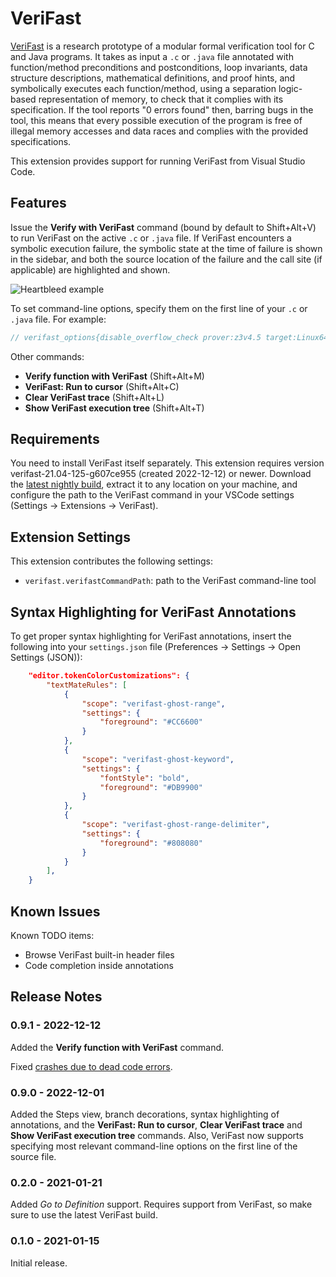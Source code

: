 # VeriFast

[VeriFast](https://github.com/verifast/verifast) is a research prototype of a modular formal verification tool for C and Java programs. It takes as input a `.c` or `.java` file annotated with function/method preconditions and postconditions, loop invariants, data structure descriptions, mathematical definitions, and proof hints, and symbolically executes each function/method, using a separation logic-based representation of memory, to check that it complies with its specification. If the tool reports "0 errors found" then, barring bugs in the tool, this means that every possible execution of the program is free of illegal memory accesses and data races and complies with the provided specifications.

This extension provides support for running VeriFast from Visual Studio Code.

## Features

Issue the **Verify with VeriFast** command (bound by default to Shift+Alt+V) to run VeriFast on the active `.c` or `.java` file. If VeriFast encounters a symbolic execution failure, the symbolic state at the time of failure is shown in the sidebar, and both the source location of the failure and the call site (if applicable) are highlighted and shown.

![Heartbleed example](screenshot.png)

To set command-line options, specify them on the first line of your `.c` or `.java` file. For example:

```c
// verifast_options{disable_overflow_check prover:z3v4.5 target:Linux64}
```

Other commands:
- **Verify function with VeriFast** (Shift+Alt+M)
- **VeriFast: Run to cursor** (Shift+Alt+C)
- **Clear VeriFast trace** (Shift+Alt+L)
- **Show VeriFast execution tree** (Shift+Alt+T)

## Requirements

You need to install VeriFast itself separately. This extension requires version verifast-21.04-125-g607ce955
 (created 2022-12-12) or newer. Download the [latest nightly build](https://github.com/verifast/verifast#binaries), extract it to any location on your machine, and configure the path to the VeriFast command in your VSCode settings (Settings -> Extensions -> VeriFast).

## Extension Settings

This extension contributes the following settings:

* `verifast.verifastCommandPath`: path to the VeriFast command-line tool

## Syntax Highlighting for VeriFast Annotations

To get proper syntax highlighting for VeriFast annotations, insert the following into your `settings.json` file (Preferences -> Settings -> Open Settings (JSON)):
```json
    "editor.tokenColorCustomizations": {
        "textMateRules": [
            {
                "scope": "verifast-ghost-range",
                "settings": {
                    "foreground": "#CC6600"
                }
            },
            {
                "scope": "verifast-ghost-keyword",
                "settings": {
                    "fontStyle": "bold",
                    "foreground": "#DB9900"
                }
            },
            {
                "scope": "verifast-ghost-range-delimiter",
                "settings": {
                    "foreground": "#808080"
                }
            }
        ],
    }
```

## Known Issues

Known TODO items:
- Browse VeriFast built-in header files
- Code completion inside annotations

## Release Notes

### 0.9.1 - 2022-12-12

Added the **Verify function with VeriFast** command.

Fixed [crashes due to dead code errors](https://github.com/verifast/verifast-vscode/issues/2).

### 0.9.0 - 2022-12-01

Added the Steps view, branch decorations, syntax highlighting of annotations, and the **VeriFast: Run to cursor**, **Clear VeriFast trace** and **Show VeriFast execution tree** commands. Also, VeriFast now supports specifying most relevant command-line options on the first line of the source file.

### 0.2.0 - 2021-01-21

Added *Go to Definition* support. Requires support from VeriFast, so make sure to use the latest VeriFast build.

### 0.1.0 - 2021-01-15

Initial release.